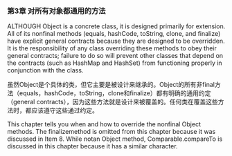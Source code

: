 ### 第3章 对所有对象都通用的方法

ALTHOUGH Object is a concrete class, it is designed primarily for extension. All of its nonfinal methods \(equals, hashCode, toString, clone, and finalize\) have explicit general contracts because they are designed to be overridden. It is the responsibility of any class overriding these methods to obey their general contracts; failure to do so will prevent other classes that depend on the contracts \(such as HashMap and HashSet\) from functioning properly in conjunction with the class.

虽然Object是个具体的类，但它主要是被设计来继承的。Object的所有非final方法（equals，hashCode，toString，clone和finalize）都有明确的通用约定（general contracts），因为这些方法就是设计来被覆盖的。任何类在覆盖这些方法时，都应该遵守这些通过约定。

This chapter tells you when and how to override the nonfinal Object methods. The finalizemethod is omitted from this chapter because it was discussed in Item 8. While notan Object method, Comparable.compareTo is discussed in this chapter because it has a similar character.

